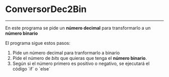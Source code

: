# ConversorDec2Bin
---
En este programa se pide un **número decimal** para transformarlo a un **número binario**

El programa sigue estos pasos:

1. Pide un número decimal para tranformarlo a binario
2. Pide el número de _bits_ que quieras que tenga el **número binario**.
3. Según si el número primero es positivo o negativo, se ejecutará el código ´if´ o ´else´
